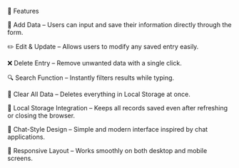 🌟 Features

🧾 Add Data – Users can input and save their information directly through the form.

✏️ Edit & Update – Allows users to modify any saved entry easily.

❌ Delete Entry – Remove unwanted data with a single click.

🔍 Search Function – Instantly filters results while typing.

🧹 Clear All Data – Deletes everything in Local Storage at once.

💾 Local Storage Integration – Keeps all records saved even after refreshing or closing the browser.

🎨 Chat-Style Design – Simple and modern interface inspired by chat applications.

📱 Responsive Layout – Works smoothly on both desktop and mobile screens.
